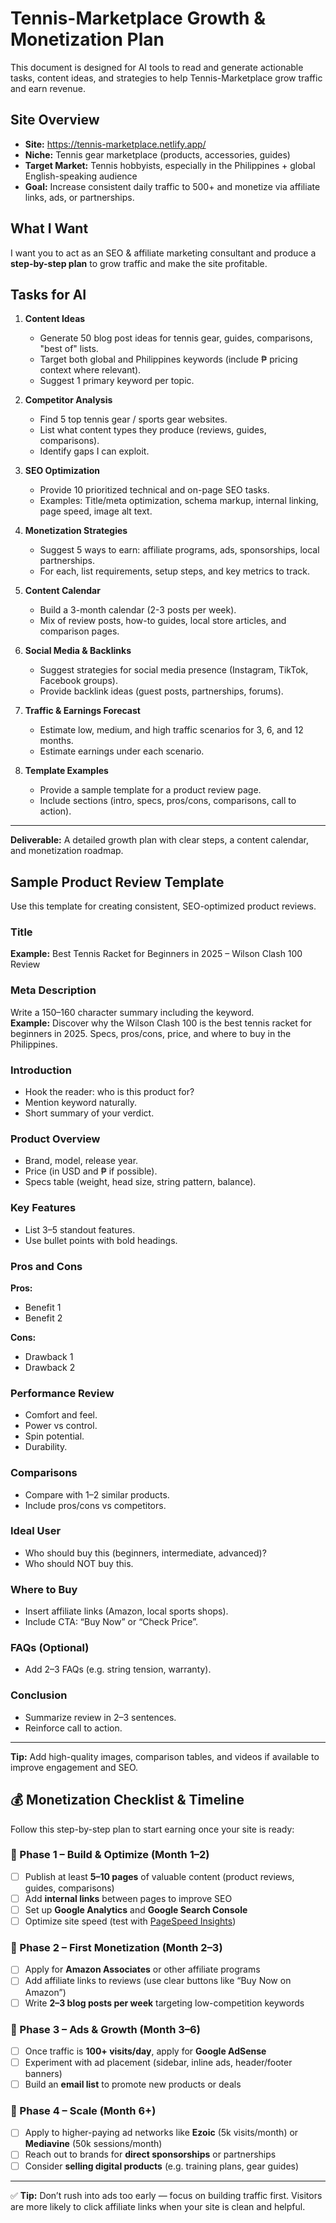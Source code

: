 
# Tennis-Marketplace Growth & Monetization Plan

This document is designed for AI tools to read and generate actionable tasks, content ideas, and strategies to help Tennis-Marketplace grow traffic and earn revenue.

## Site Overview

- **Site:** https://tennis-marketplace.netlify.app/
- **Niche:** Tennis gear marketplace (products, accessories, guides)
- **Target Market:** Tennis hobbyists, especially in the Philippines + global English-speaking audience
- **Goal:** Increase consistent daily traffic to 500+ and monetize via affiliate links, ads, or partnerships.

## What I Want

I want you to act as an SEO & affiliate marketing consultant and produce a **step-by-step plan** to grow traffic and make the site profitable.

## Tasks for AI

1. **Content Ideas**
   - Generate 50 blog post ideas for tennis gear, guides, comparisons, "best of" lists.
   - Target both global and Philippines keywords (include ₱ pricing context where relevant).
   - Suggest 1 primary keyword per topic.

2. **Competitor Analysis**
   - Find 5 top tennis gear / sports gear websites.
   - List what content types they produce (reviews, guides, comparisons).
   - Identify gaps I can exploit.

3. **SEO Optimization**
   - Provide 10 prioritized technical and on-page SEO tasks.
   - Examples: Title/meta optimization, schema markup, internal linking, page speed, image alt text.

4. **Monetization Strategies**
   - Suggest 5 ways to earn: affiliate programs, ads, sponsorships, local partnerships.
   - For each, list requirements, setup steps, and key metrics to track.

5. **Content Calendar**
   - Build a 3-month calendar (2-3 posts per week).
   - Mix of review posts, how-to guides, local store articles, and comparison pages.

6. **Social Media & Backlinks**
   - Suggest strategies for social media presence (Instagram, TikTok, Facebook groups).
   - Provide backlink ideas (guest posts, partnerships, forums).

7. **Traffic & Earnings Forecast**
   - Estimate low, medium, and high traffic scenarios for 3, 6, and 12 months.
   - Estimate earnings under each scenario.

8. **Template Examples**
   - Provide a sample template for a product review page.
   - Include sections (intro, specs, pros/cons, comparisons, call to action).

---

**Deliverable:** A detailed growth plan with clear steps, a content calendar, and monetization roadmap.

## Sample Product Review Template

Use this template for creating consistent, SEO-optimized product reviews.

### Title
**Example:** Best Tennis Racket for Beginners in 2025 – Wilson Clash 100 Review

### Meta Description
Write a 150–160 character summary including the keyword.  
**Example:** Discover why the Wilson Clash 100 is the best tennis racket for beginners in 2025. Specs, pros/cons, price, and where to buy in the Philippines.

### Introduction
- Hook the reader: who is this product for?
- Mention keyword naturally.
- Short summary of your verdict.

### Product Overview
- Brand, model, release year.
- Price (in USD and ₱ if possible).
- Specs table (weight, head size, string pattern, balance).

### Key Features
- List 3–5 standout features.
- Use bullet points with bold headings.

### Pros and Cons
**Pros:**
- Benefit 1
- Benefit 2

**Cons:**
- Drawback 1
- Drawback 2

### Performance Review
- Comfort and feel.
- Power vs control.
- Spin potential.
- Durability.

### Comparisons
- Compare with 1–2 similar products.
- Include pros/cons vs competitors.

### Ideal User
- Who should buy this (beginners, intermediate, advanced)?
- Who should NOT buy this.

### Where to Buy
- Insert affiliate links (Amazon, local sports shops).
- Include CTA: “Buy Now” or “Check Price”.

### FAQs (Optional)
- Add 2–3 FAQs (e.g. string tension, warranty).

### Conclusion
- Summarize review in 2–3 sentences.
- Reinforce call to action.

---

**Tip:** Add high-quality images, comparison tables, and videos if available to improve engagement and SEO.


## 💰 Monetization Checklist & Timeline

Follow this step-by-step plan to start earning once your site is ready:

### 📅 Phase 1 – Build & Optimize (Month 1–2)
- [ ] Publish at least **5–10 pages** of valuable content (product reviews, guides, comparisons)
- [ ] Add **internal links** between pages to improve SEO
- [ ] Set up **Google Analytics** and **Google Search Console**
- [ ] Optimize site speed (test with [PageSpeed Insights](https://pagespeed.web.dev/))

### 📅 Phase 2 – First Monetization (Month 2–3)
- [ ] Apply for **Amazon Associates** or other affiliate programs
- [ ] Add affiliate links to reviews (use clear buttons like “Buy Now on Amazon”)
- [ ] Write **2–3 blog posts per week** targeting low-competition keywords

### 📅 Phase 3 – Ads & Growth (Month 3–6)
- [ ] Once traffic is **100+ visits/day**, apply for **Google AdSense**
- [ ] Experiment with ad placement (sidebar, inline ads, header/footer banners)
- [ ] Build an **email list** to promote new products or deals

### 📅 Phase 4 – Scale (Month 6+)
- [ ] Apply to higher-paying ad networks like **Ezoic** (5k visits/month) or **Mediavine** (50k sessions/month)
- [ ] Reach out to brands for **direct sponsorships** or partnerships
- [ ] Consider **selling digital products** (e.g. training plans, gear guides)

---

✅ **Tip:** Don’t rush into ads too early — focus on building traffic first. Visitors are more likely to click affiliate links when your site is clean and helpful.
